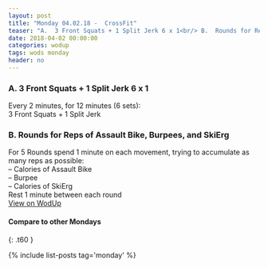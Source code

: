 ```yaml
---
layout: post
title: "Monday 04.02.18 -  CrossFit"
teaser: "A.  3 Front Squats + 1 Split Jerk 6 x 1<br/> B.  Rounds for Reps of Assault Bike, Burpees, and SkiErg"
date: 2018-04-02 00:00:00
categories: wodup
tags: wods monday
header: no
---
```



<h3>A.  3 Front Squats + 1 Split Jerk 6 x 1</h3>
Every 2 minutes, for 12 minutes (6 sets):<br/>3 Front Squats + 1 Split Jerk<br/>
<h3>B.  Rounds for Reps of Assault Bike, Burpees, and SkiErg</h3>
For 5 Rounds spend 1 minute on each movement, trying to accumulate as many reps as possible:<br/>– Calories of Assault Bike<br/>– Burpee<br/>– Calories of SkiErg<br/>Rest 1 minute between each round<br/>
<a href="https://www.wodup.com/gyms/asphodel/wods/5180" target="blank">View on WodUp</a>


#### Compare to other Mondays
{: .t60 }

{% include list-posts tag='monday' %}